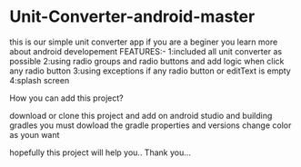 # Unit-Converter-android-master
this is our simple unit converter app 
if you are a beginer you learn more about android developement
FEATURES:-
1:included all unit converter as possible
2:using radio groups and radio buttons and add logic when click any radio button 
3:using exceptions if any radio button or editText is empty
4:splash screen

How you can add this project?

download or clone this project and add on android studio and building gradles you must dowload the gradle properties and versions change color as youn want

hopefully this project will help you..
Thank you...
